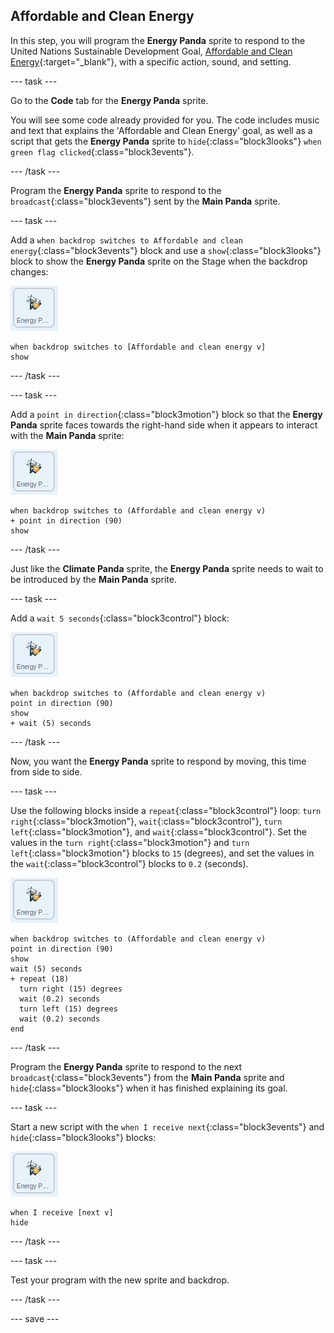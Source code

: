 ## Affordable and Clean Energy

In this step, you will program the **Energy Panda** sprite to respond to the United Nations Sustainable Development Goal, [Affordable and Clean Energy](https://www.undp.org/content/undp/en/home/sustainable-development-goals/goal-7-affordable-and-clean-energy.html){:target="\_blank"}, with a specific action, sound, and setting.

--- task ---

Go to the **Code** tab for the **Energy Panda** sprite.

You will see some code already provided for you. The code includes music and text that explains the 'Affordable and Clean Energy' goal, as well as a script that gets the **Energy Panda** sprite to `hide`{:class="block3looks"} `when green flag clicked`{:class="block3events"}.

--- /task ---

Program the **Energy Panda** sprite to respond to the `broadcast`{:class="block3events"} sent by the **Main Panda** sprite.

--- task ---

Add a `when backdrop switches to Affordable and clean energy`{:class="block3events"} block and use a `show`{:class="block3looks"} block to show the **Energy Panda** sprite on the Stage when the backdrop changes:

![image of the Energy Panda sprite](images/energypanda-sprite.png)

```blocks3
when backdrop switches to [Affordable and clean energy v]
show
```

--- /task ---

--- task ---

Add a `point in direction`{:class="block3motion"} block so that the **Energy Panda** sprite faces towards the right-hand side when it appears to interact with the **Main Panda** sprite:

![image of the Energy Panda sprite](images/energypanda-sprite.png)

```blocks3
when backdrop switches to (Affordable and clean energy v)
+ point in direction (90)
show
```

--- /task ---

Just like the **Climate Panda** sprite, the **Energy Panda** sprite needs to wait to be introduced by the **Main Panda** sprite.

--- task ---

Add a `wait 5 seconds`{:class="block3control"} block:

![image of the Energy Panda sprite](images/energypanda-sprite.png)

```blocks3
when backdrop switches to (Affordable and clean energy v)
point in direction (90)
show
+ wait (5) seconds
```
--- /task ---

Now, you want the **Energy Panda** sprite to respond by moving, this time from side to side.

--- task ---

Use the following blocks inside a `repeat`{:class="block3control"} loop: `turn right`{:class="block3motion"}, `wait`{:class="block3control"}, `turn left`{:class="block3motion"}, and `wait`{:class="block3control"}. Set the values in the `turn right`{:class="block3motion"} and `turn left`{:class="block3motion"} blocks to `15` (degrees), and set the values in the `wait`{:class="block3control"} blocks to `0.2` (seconds).

![image of the Energy Panda sprite](images/energypanda-sprite.png)

```blocks3
when backdrop switches to (Affordable and clean energy v)
point in direction (90)
show
wait (5) seconds
+ repeat (18)
  turn right (15) degrees
  wait (0.2) seconds
  turn left (15) degrees
  wait (0.2) seconds
end
```

--- /task ---

Program the **Energy Panda** sprite to respond to the next `broadcast`{:class="block3events"} from the **Main Panda** sprite and `hide`{:class="block3looks"} when it has finished explaining its goal.

--- task ---

Start a new script with the `when I receive next`{:class="block3events"} and `hide`{:class="block3looks"} blocks:

![image of the Energy Panda sprite](images/energypanda-sprite.png)

```blocks3
when I receive [next v]
hide
```

--- /task ---

--- task ---

Test your program with the new sprite and backdrop.

--- /task ---

--- save ---
